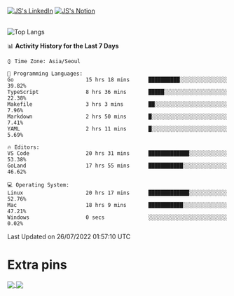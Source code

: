 
[![JS's LinkedIn](https://img.shields.io/badge/LinkedIn-blue?style=for-the-badge&logo=linkedin)](https://www.linkedin.com/in/jaeseung-lee-5a2a32139/) 
[![JS's Notion](https://img.shields.io/badge/Notion-black?style=for-the-badge&logo=notion)](https://bit.ly/ljswiki1) <br><br>
<!-- ![JS's GitHub stats](https://github-readme-stats-lemon-five.vercel.app/api?username=tkxkd0159&hide=contribs,prs,stars,issues&show_icons=true&theme=react&include_all_commits=true)   -->
![Top Langs](https://github-readme-stats-lemon-five.vercel.app/api/top-langs/?username=tkxkd0159&layout=compact&hide=jupyter%20notebook,scss,html,css&langs_count=10)  


<!--START_SECTION:waka-->
📊 **Activity History for the Last 7 Days** 

```text
⌚︎ Time Zone: Asia/Seoul

💬 Programming Languages: 
Go                       15 hrs 18 mins      ██████████░░░░░░░░░░░░░░░   39.82% 
TypeScript               8 hrs 36 mins       █████░░░░░░░░░░░░░░░░░░░░   22.38% 
Makefile                 3 hrs 3 mins        ██░░░░░░░░░░░░░░░░░░░░░░░   7.96% 
Markdown                 2 hrs 50 mins       █░░░░░░░░░░░░░░░░░░░░░░░░   7.41% 
YAML                     2 hrs 11 mins       █░░░░░░░░░░░░░░░░░░░░░░░░   5.69%

🔥 Editors: 
VS Code                  20 hrs 31 mins      █████████████░░░░░░░░░░░░   53.38% 
GoLand                   17 hrs 55 mins      ███████████░░░░░░░░░░░░░░   46.62%

💻 Operating System: 
Linux                    20 hrs 17 mins      █████████████░░░░░░░░░░░░   52.76% 
Mac                      18 hrs 9 mins       ███████████░░░░░░░░░░░░░░   47.21% 
Windows                  0 secs              ░░░░░░░░░░░░░░░░░░░░░░░░░   0.02%

```


 Last Updated on 26/07/2022 01:57:10 UTC
<!--END_SECTION:waka-->

# Extra pins
<a href="https://github.com/tkxkd0159/tkxkd0159.github.io">
  <img align="center" src="https://github-readme-stats-lemon-five.vercel.app/api/pin/?username=tkxkd0159&repo=nft-card-game&theme=react" />
</a>
<a href="https://github.com/tkxkd0159/dsalgo">
  <img align="center" src="https://github-readme-stats-lemon-five.vercel.app/api/pin/?username=tkxkd0159&repo=dsalgo&theme=react" />
</a>

<!---
- 🔭 I’m currently working on ...
- 🌱 I’m currently learning blockchain and distributed network
- 👯 I’m looking to collaborate on ...
- 🤔 I’m looking for help with ...
- 💬 Ask me about ...
- 📫 How to reach me: ...
- 😄 Pronouns: ...
- ⚡ Fun fact: ...
-->
